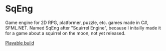 SqEng
=====

Game engine for 2D RPG, platformer, puzzle, etc. games made in C#, SFML.NET.
Named SqEng after "Squirrel Engine", because I initailly made it for a game about a squirrel on the moon, not yet released.

[Playable build](https://github.com/ldyeax/Sea-Pony-Dash/blob/master/seaponydash.zip?raw=true)